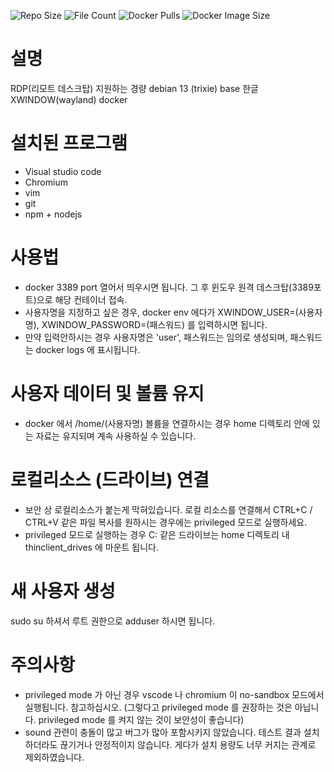![Repo Size](https://img.shields.io/github/repo-size/lancard/xwindow-korean)
![File Count](https://img.shields.io/github/directory-file-count/lancard/xwindow-korean)
![Docker Pulls](https://img.shields.io/docker/pulls/lancard/xwindow-korean)
![Docker Image Size](https://img.shields.io/docker/image-size/lancard/xwindow-korean)

# 설명
RDP(리모트 데스크탑) 지원하는 경량 debian 13 (trixie) base 한글 XWINDOW(wayland) docker

# 설치된 프로그램
- Visual studio code
- Chromium
- vim
- git
- npm + nodejs

# 사용법
- docker 3389 port 열어서 띄우시면 됩니다. 그 후 윈도우 원격 데스크탑(3389포트)으로 해당 컨테이너 접속.
- 사용자명을 지정하고 싶은 경우, docker env 에다가 XWINDOW_USER=(사용자명), XWINDOW_PASSWORD=(패스워드) 를 입력하시면 됩니다.
- 만약 입력안하시는 경우 사용자명은 'user', 패스워드는 임의로 생성되며, 패스워드는 docker logs 에 표시됩니다.

# 사용자 데이터 및 볼륨 유지
- docker 에서 /home/(사용자명) 볼륨을 연결하시는 경우 home 디렉토리 안에 있는 자료는 유지되며 계속 사용하실 수 있습니다.

# 로컬리소스 (드라이브) 연결
- 보안 상 로컬리소스가 붙는게 막혀있습니다. 로컬 리소스를 연결해서 CTRL+C / CTRL+V 같은 파일 복사를 원하시는 경우에는 privileged 모드로 실행하세요.
- privileged 모드로 실행하는 경우 C: 같은 드라이브는 home 디렉토리 내 thinclient_drives 에 마운트 됩니다.

# 새 사용자 생성
sudo su 하셔서 루트 권한으로 adduser 하시면 됩니다.

# 주의사항
- privileged mode 가 아닌 경우 vscode 나 chromium 이 no-sandbox 모드에서 실행됩니다. 참고하십시오. (그렇다고 privileged mode 를 권장하는 것은 아닙니다. privileged mode 를 켜지 않는 것이 보안성이 좋습니다)
- sound 관련이 충돌이 많고 버그가 많아 포함시키지 않았습니다. 테스트 결과 설치하더라도 끊기거나 안정적이지 않습니다. 게다가 설치 용량도 너무 커지는 관계로 제외하였습니다.
